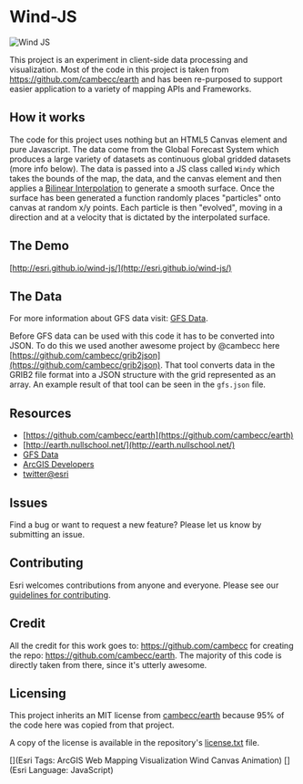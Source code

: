 # Wind-JS

![Wind JS](https://f.cloud.github.com/assets/351164/2349895/36ba1c9a-a569-11e3-859d-5d753ea0898c.jpeg)


This project is an experiment in client-side data processing and visualization. Most of the code in this project is taken from https://github.com/cambecc/earth and has been re-purposed to support easier application to a variety of mapping APIs and Frameworks.

## How it works

The code for this project uses nothing but an HTML5 Canvas element and pure Javascript. The data come from the Global Forecast System which produces a large variety of datasets as continuous global gridded datasets (more info below). The data is passed into a JS class called `Windy` which takes the bounds of the map, the data, and the canvas element and then applies a [Bilinear Interpolation](http://en.wikipedia.org/wiki/Bilinear_interpolation) to generate a smooth surface. Once the surface has been generated a function randomly places "particles" onto canvas at random x/y points. Each particle is then "evolved", moving in a direction and at a velocity that is dictated by the interpolated surface.

## The Demo

[http://esri.github.io/wind-js/](http://esri.github.io/wind-js/)

## The Data

For more information about GFS data visit: [GFS Data](http://nomads.ncdc.noaa.gov/data.php?name=access#hires_weather_datasets).

Before GFS data can be used with this code it has to be converted into JSON. To do this we used another awesome project by @cambecc here [https://github.com/cambecc/grib2json](https://github.com/cambecc/grib2json). That tool converts data in the GRIB2 file format into a JSON structure with the grid represented as an array. An example result of that tool can be seen in the `gfs.json` file.

## Resources

* [https://github.com/cambecc/earth](https://github.com/cambecc/earth)
* [http://earth.nullschool.net/](http://earth.nullschool.net/)
* [GFS Data](http://nomads.ncdc.noaa.gov/data.php?name=access#hires_weather_datasets)
* [ArcGIS Developers](http://developers.arcgis.com)
* [twitter@esri](http://twitter.com/esri)


## Issues

Find a bug or want to request a new feature?  Please let us know by submitting an issue.

## Contributing

Esri welcomes contributions from anyone and everyone. Please see our [guidelines for contributing](https://github.com/esri/contributing).

## Credit

All the credit for this work goes to: https://github.com/cambecc for creating the repo: https://github.com/cambecc/earth. The majority of this code is directly taken from there, since it's utterly awesome.

## Licensing

This project inherits an MIT license from [cambecc/earth](https://github.com/cambecc/earth) because 95% of the code here was copied from that project.

A copy of the license is available in the repository's [license.txt]( https://raw.github.com/Esri/wind-js/master/license.txt) file.

[](Esri Tags: ArcGIS Web Mapping Visualization Wind Canvas Animation)
[](Esri Language: JavaScript)

